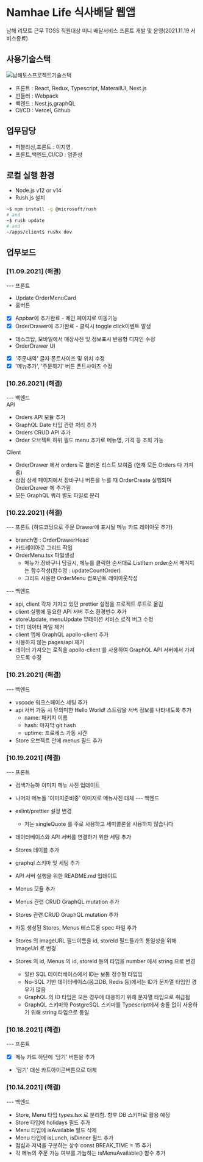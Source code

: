 # Namhae Life 식사배달 웹앱

남해 리모트 근무 TOSS 직원대상 미니 배달서비스 프론트 개발 및 운영(2021.11.19 서비스종료)

## 사용기술스택
![남해토스프로젝트기술스택](https://user-images.githubusercontent.com/55748886/173522181-5446aed3-440b-4f5b-bf21-6ced0ba89885.JPG)
- 프론트 : React, Redux, Typescript, MaterailUI, Next.js
- 번들러 : Webpack 
- 백엔드 : Nest.js,graphQL
- CI/CD : Vercel, Github

## 업무담당
- 퍼블리싱,프론트 : 이지영 
- 프론트,백엔드,CI/CD : 엄준성


## 로컬 실행 환경 
- Node.js v12 or v14
- Rush.js 설치

```bash
~$ npm install -g @microsoft/rush
# and
~$ rush update
# and
~/apps/client$ rushx dev
```

## 업무보드
### [11.09.2021] (해결)
--- 프론트
- Update OrderMenuCard
- 홈버튼
- [x] Appbar에 추가완료 - 메인 페이지로 이동기능
- [x] OrderDrawer에 추가완료 - 클릭시 toggle click이벤트 발생
- 데스크탑, 모바일에서 매장사진 및 정보표시 반응형 디자인 수정
- OrderDrawer UI
- [x]  '주문내역' 글자 폰트사이즈 및 위치 수정
- [x]  '메뉴추가', '주문하기' 버튼 폰트사이즈 수정

### [10.26.2021] (해결)
--- 백엔드<br>
API
- Orders API 모듈 추가
- GraphQL Date 타입 관련 처리 추가
- Orders CRUD API 추가
- Order 오브젝트 하위 필드 menu 추가로 메뉴명, 가격 등 조회 가능

Client
- OrderDrawer 에서 orders 로 불러온 리스트 보여줌 (현재 모든 Orders 다 가져옴)
- 상점 상세 페이지에서 장바구니 버튼을 누를 때 OrderCreate 실행되며 OrderDrawer 에 추가됨
- 모든 GraphQL 쿼리 별도 파일로 분리

### [10.22.2021] (해결)
--- 프론트
{하드코딩으로 주문 Drawer에 표시될 메뉴 카드 레이아웃 추가}
 - branch명 : OrderDrawerHead
 - 카드레이아웃 그리드 작업
 - OrderMenu.tsx 파일생성
   - 메뉴가 장바구니 담길시, 메뉴를 클릭한 순서대로 ListItem order순서 매겨지는 함수작성(함수명 : updateCountOrder) 
   - 그리드 사용한 OrderMenu 컴포넌트 레이아웃작성 

--- 백엔드
- api, client 각자 가지고 있던 prettier 설정을 프로젝트 루트로 옮김
- client 실행에 필요한 API 서버 주소 환경번수 추가
- storeUpdate, menuUpdate 뮤테이션 서비스 로직 버그 수정
- 더미 데이터 파일 제거
- client 앱에 GraphQL apollo-client 추가
- 사용하지 않는 pages/api 제거
- 데이터 가져오는 로직을 apollo-client 를 사용하여 GraphQL API 서버에서 가져오도록 수정


### [10.21.2021] (해결)
--- 백엔드
- vscode 워크스페이스 세팅 추가
- api 서버 가동 시 무의미한 Hello World! 스트링을 서버 정보를 나타내도록 추가
	- name: 패키지 이름
	- hash: 마지막 git hash
	- uptime: 프로세스 가동 시간
- Store 오브젝트 안에 menus 필드 추가

### [10.19.2021] (해결)
--- 프론트
- 검색가능하 이미지 메뉴 사진 업데이트
- 나머지 메뉴들 '이미지준비중' 이미지로 메뉴사진 대체
--- 백엔드
- eslint/prettier 설정 변경
	- 저는 singleQuote 를 주로 사용하고 세미콜론을 사용하지 않습니다
- 데이터베이스와 API 서버를 연결하기 위한 세팅 추가
- Stores 테이블 추가
- graphql 스키마 및 세팅 추가
- API 서버 실행을 위한 README.md 업데이트
- Menus 모듈 추가
- Menus 관련 CRUD GraphQL mutation 추가
- Stores 관련 CRUD GraphQL mutation 추가
- 자동 생성된 Stores, Menus 테스트용 spec 파일 추가

- Stores 의 imageURL 필드이름을 id, storeId 필드들과의 통일성을 위해 ImageUrl 로 변경
- Stores 의 id, Menus 의 id, storeId 등의 타입을 number 에서 string 으로 변경
	- 일반 SQL 데이터베이스에서 ID는 보통 정수형 타입임
	- No-SQL 기반 데이터베이스(몽고DB, Redis 등)에서는 ID가 문자열 타입인 경우가 많음
	- GraphQL 의 ID 타입은 모든 경우에 대응하기 위해 문자열 타입으로 취급됨
	- GraphQL 스키마와 PostgreSQL 스키마를 Typescript에서 충돌 없이 사용하기 위해 string 타입으로 통일

### [10.18.2021] (해결)
--- 프론트
- [x] 메뉴 카드 하단에 '담기' 버튼을 추가
- '담기' 대신 카트아이콘버튼으로 대체

### [10.14.2021] (해결)
--- 백엔드
- Store, Menu 타입 types.tsx 로 분리함. 향후 DB 스키마로 활용 예정
- Store 타입에 holidays 필드 추가
- Menu 타입에 isAvailable 필드 삭제
- Menu 타입에 isLunch, isDinner 필드 추가
- 점심과 저녁을 구분하는 상수 const BREAK_TIME = 15 추가
- 각 메뉴의 주문 가능 여부를 가늠하는 isMenuAvailable() 함수 추가


